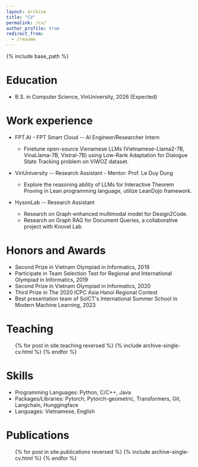 ```yaml
---
layout: archive
title: "CV"
permalink: /cv/
author_profile: true
redirect_from:
  - /resume
---
```


{% include base_path %}

Education
======
* B.S. in Computer Science, VinUniversity, 2026 (Expected)

Work experience
======
* FPT.AI - FPT Smart Cloud -- AI Engineer/Researcher Intern
  * Finetune open-source Vienamese LLMs (Vietnamese-Llama2-7B, VinaLlama-7B, Vistral-7B) using Low-Rank Adaptation for Dialogue State Tracking problem on ViWOZ dataset. 

* VinUniversity -- Research Assistant - Mentor: Prof. Le Duy Dung
  * Explore the reasoning ability of LLMs for Interactive Theorem Proving in Lean programming language, utilize LeanDojo framework.

* HysonLab -- Research Assistant
  * Research on Graph-enhanced multimodal model for Design2Code. 
  * Research on Graph RAG for Document Queries, a collaborative project with Knovel Lab

Honors and Awards
======
* Second Prize in Vietnam Olympiad in Informatics, 2019
* Participate in Team Selection Test for Regional and International Olympiad in Informatics, 2019
* Second Prize in Vietnam Olympiad in Informatics, 2020
* Third Prize in The 2020 ICPC Asia Hanoi Regional Contest
* Best presentation team of SoICT's International Summer School in Modern Machine Learning, 2023

Teaching
======
  <ul>{% for post in site.teaching reversed %}
    {% include archive-single-cv.html %}
  {% endfor %}</ul>

Skills
======
* Programming Languages: Python, C/C++, Java
* Packages/Libraries: Pytorch, Pytorch-geometric, Transformers, Git, Langchain, Hunggingface
* Languages: Vietnamese, English

Publications
======
  <ul>{% for post in site.publications reversed %}
    {% include archive-single-cv.html %}
  {% endfor %}</ul>
  
<!-- Talks
======
  <ul>{% for post in site.talks reversed %}
    {% include archive-single-talk-cv.html  %}
  {% endfor %}</ul> -->